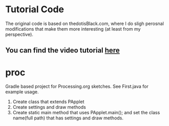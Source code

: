 # Tutorial Code
The original code is based on thedotisBlack.com, where I do sligh perosnal modifications that make them more interesting (at least from my perspective).
## You can find the video tutorial [here](https://www.youtube.com/c/thedotisblack/videos) ##

# proc
Gradle based project for Processing.org sketches. 
See First.java for example usage.
1. Create class that extends PApplet
2. Create settings and draw methods
3. Create static main method that uses PApplet.main(); and set the class name(full path) that has settings and draw methods. 
